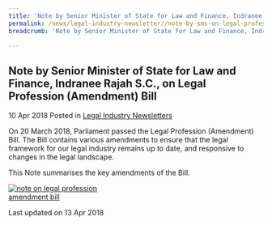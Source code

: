 ```yaml
---
title: 'Note by Senior Minister of State for Law and Finance, Indranee Rajah S.C., on Legal Profession (Amendment) Bill'
permalink: /news/legal-industry-newsletter//note-by-sms-on-legal-profession-amendment-bill-2018/
breadcrumb: 'Note by Senior Minister of State for Law and Finance, Indranee Rajah S.C., on Legal Profession (Amendment) Bill'

---
```



<style>
  .image {width: 200px;}
  .image img {max-width: 100%;}
</style>

Note by Senior Minister of State for Law and Finance, Indranee Rajah S.C., on Legal Profession (Amendment) Bill
---

10 Apr 2018 Posted in [Legal Industry Newsletters](/news/legal-industry-newsletters/)

On 20 March 2018, Parliament passed the Legal Profession (Amendment) Bill. The Bill contains various amendments to ensure that the legal framework for our legal industry remains up to date, and responsive to changes in the legal landscape.

This Note summarises the key amendments of the Bill.

<div class="image">
  <a href="/files/NoteonLegalProfession(Amendment)Bill.pdf"><img src="/images/1523589478122.jpg/" title="note on legal profession amendment bill" alt="note on legal profession amendment bill"></a>
</div>

<p class="right-side-updated">Last updated on 13 Apr 2018</p>

